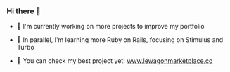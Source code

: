 ### Hi there 👋

- 🔭 I'm currently working on more projects to improve my portfolio

- 🌱 In parallel, I'm learning more Ruby on Rails, focusing on Stimulus and Turbo

- 🛒 You can check my best project yet: www.lewagonmarketplace.co
